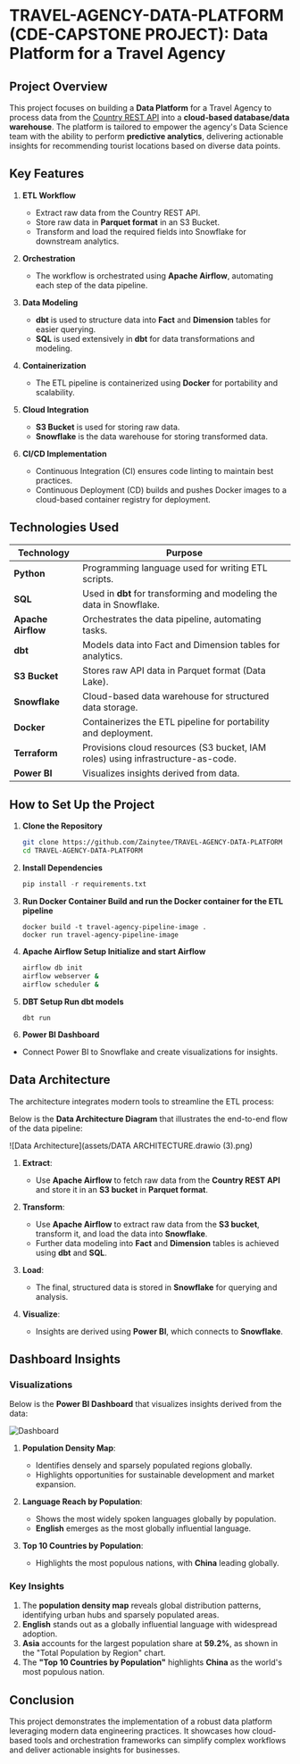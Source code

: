 # TRAVEL-AGENCY-DATA-PLATFORM (CDE-CAPSTONE PROJECT): Data Platform for a Travel Agency

## Project Overview
This project focuses on building a **Data Platform** for a Travel Agency to process data from the [Country REST API](https://restcountries.com/v3.1/all) into a **cloud-based database/data warehouse**. The platform is tailored to empower the agency's Data Science team with the ability to perform **predictive analytics**, delivering actionable insights for recommending tourist locations based on diverse data points.

## Key Features
1. **ETL Workflow**
   - Extract raw data from the Country REST API.
   - Store raw data in **Parquet format** in an S3 Bucket.
   - Transform and load the required fields into Snowflake for downstream analytics.

2. **Orchestration**
   - The workflow is orchestrated using **Apache Airflow**, automating each step of the data pipeline.

3. **Data Modeling**
   - **dbt** is used to structure data into **Fact** and **Dimension** tables for easier querying.
   - **SQL** is used extensively in **dbt** for data transformations and modeling.

4. **Containerization**
   - The ETL pipeline is containerized using **Docker** for portability and scalability.

5. **Cloud Integration**
   - **S3 Bucket** is used for storing raw data.
   - **Snowflake** is the data warehouse for storing transformed data.

6. **CI/CD Implementation**
   - Continuous Integration (CI) ensures code linting to maintain best practices.
   - Continuous Deployment (CD) builds and pushes Docker images to a cloud-based container registry for deployment.

## Technologies Used

| **Technology**       | **Purpose**                                                                  |
|-----------------------|------------------------------------------------------------------------------|
| **Python**            | Programming language used for writing ETL scripts.                          |
| **SQL**               | Used in **dbt** for transforming and modeling the data in Snowflake.         |
| **Apache Airflow**    | Orchestrates the data pipeline, automating tasks.                           |
| **dbt**               | Models data into Fact and Dimension tables for analytics.                  |
| **S3 Bucket**         | Stores raw API data in Parquet format (Data Lake).                          |
| **Snowflake**         | Cloud-based data warehouse for structured data storage.                     |
| **Docker**            | Containerizes the ETL pipeline for portability and deployment.              |
| **Terraform**         | Provisions cloud resources (S3 bucket, IAM roles) using infrastructure-as-code. |
| **Power BI**          | Visualizes insights derived from data.                                      |

## How to Set Up the Project

1. **Clone the Repository**
   ```bash
   git clone https://github.com/Zainytee/TRAVEL-AGENCY-DATA-PLATFORM
   cd TRAVEL-AGENCY-DATA-PLATFORM

2. **Install Dependencies**
   ```python
   pip install -r requirements.txt
3. **Run Docker Container Build and run the Docker container for the ETL pipeline**
   ```docker
   docker build -t travel-agency-pipeline-image .
   docker run travel-agency-pipeline-image
4. **Apache Airflow Setup Initialize and start Airflow**
   ```bash
   airflow db init
   airflow webserver &
   airflow scheduler &
5. **DBT Setup Run dbt models**
   ```dbt
   dbt run
6. **Power BI Dashboard**

- Connect Power BI to Snowflake and create visualizations for insights.

## Data Architecture

The architecture integrates modern tools to streamline the ETL process:

Below is the **Data Architecture Diagram** that illustrates the end-to-end flow of the data pipeline:

![Data Architecture](assets/DATA ARCHITECTURE.drawio (3).png)

1. **Extract**: 
   - Use **Apache Airflow** to fetch raw data from the **Country REST API** and store it in an **S3 bucket** in **Parquet format**.
   
2. **Transform**:
   - Use **Apache Airflow** to extract raw data from the **S3 bucket**, transform it, and load the data into **Snowflake**.
   - Further data modeling into **Fact** and **Dimension** tables is achieved using **dbt** and **SQL**.
   
3. **Load**:
   - The final, structured data is stored in **Snowflake** for querying and analysis.
   
4. **Visualize**:
   - Insights are derived using **Power BI**, which connects to **Snowflake**.

## Dashboard Insights

### Visualizations

Below is the **Power BI Dashboard** that visualizes insights derived from the data:

![Dashboard](assets/Analytical_Dashboard.png)

1. **Population Density Map**:
   - Identifies densely and sparsely populated regions globally.
   - Highlights opportunities for sustainable development and market expansion.

2. **Language Reach by Population**:
   - Shows the most widely spoken languages globally by population.
   - **English** emerges as the most globally influential language.

3. **Top 10 Countries by Population**:
   - Highlights the most populous nations, with **China** leading globally.

### Key Insights

1. The **population density map** reveals global distribution patterns, identifying urban hubs and sparsely populated areas.
2. **English** stands out as a globally influential language with widespread adoption.
3. **Asia** accounts for the largest population share at **59.2%**, as shown in the "Total Population by Region" chart.
4. The **"Top 10 Countries by Population"** highlights **China** as the world's most populous nation.

## Conclusion

This project demonstrates the implementation of a robust data platform leveraging modern data engineering practices. It showcases how cloud-based tools and orchestration frameworks can simplify complex workflows and deliver actionable insights for businesses.
